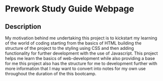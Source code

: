 # Prework Study Guide Webpage

## Description
My motivation behind me undertaking this project is to kickstart my learning of the world of coding starting from the basics of HTML building the structure of the project to the styling using CSS and then adding functionality for further development with the use of Javascript. This project helps me learn the basics of web-development while also providing a base for me this project also has the structure for me to development further with more information that I may want to convert into notes for my own use throughout the duration of the this bootcamp.
